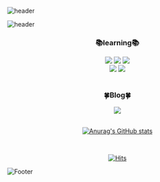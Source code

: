 ![header](https://capsule-render.vercel.app/api?text=KaengEE&fontColor=fff&animation=fadeIn&type=waving&color=8041D9&height=150&&section=header)

![header](https://capsule-render.vercel.app/api?text=Hi🖐%20I'm🐣kaengEE🐣&fontAlign=50&type=transparent&fontSize=30&fontColor=8041D9)

<div align=center><h3>📚learning📚</h3></div>

<div align=center>
  <img src="https://img.shields.io/badge/html5-E34F26?style=for-the-badge&logo=html5&logoColor=white">
  <img src="https://img.shields.io/badge/CSS3-1572B6?style=for-the-badge&logo=CSS3&logoColor=white">
  <img src="https://img.shields.io/badge/Bootstrap-7952B3?style=for-the-badge&logo=Bootstrap&logoColor=white">
  <br>
  <img src="https://img.shields.io/badge/GitHub-181717?style=for-the-badge&logo=GitHub&logoColor=white">
  <img src="https://img.shields.io/badge/visualstudiocode-007ACC?style=for-the-badge&logo=visualstudiocode&logoColor=white">
</div>

<br>

<div align=center><h3>🍀Blog🍀</h3></div>

<div align=center>
<a href="https://blog.naver.com/coding_ori">
  <img src="https://img.shields.io/badge/Blog-03C75A?style=for-the-badge&logo=Naver&logoColor=white">
</div>

<br>

<div align=center>

![Anurag's GitHub stats](https://github-readme-stats.vercel.app/api?username=KaengEE&show_icons=true&theme=radical)

</div>

<br>

<div align=center>

[![Hits](https://hits.seeyoufarm.com/api/count/incr/badge.svg?url=https%3A%2F%2Fgithub.com%2FKaengEE%2Fhit-counter&count_bg=%23BE7BFD&title_bg=%23942EFB&icon=&icon_color=%23E7E7E7&title=Welcome&edge_flat=false)](https://hits.seeyoufarm.com)

</div>

![Footer](https://capsule-render.vercel.app/api?type=waving&color=8041D9&height=100&section=footer)
